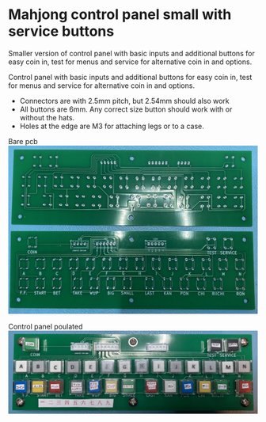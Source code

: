 # Mahjong control panel small with service buttons

Smaller version of control panel with basic inputs and additional buttons for easy coin in, test for menus and service for alternative coin in and options.

Control panel with basic inputs and additional buttons for easy coin in, test for menus and service for alternative coin in and options.

- Connectors are with 2.5mm pitch, but 2.54mm should also work
- All buttons are 6mm. Any correct size button should work with or without the hats.
- Holes at the edge are M3 for attaching legs or to a case.

Bare pcb
![Alt text](mahjong_control_panel_small_with_service_bare.jpg?raw=true "Bare pcb img")

Control panel poulated
![Alt text](mahjong_control_panel_small_with_service.jpg?raw=true "Control panel populated img")
